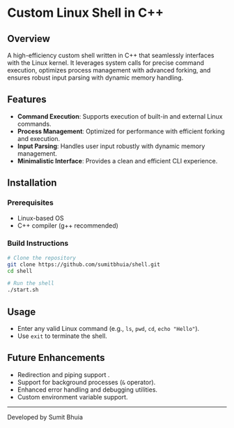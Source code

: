 # Custom Linux Shell in C++

## Overview
A high-efficiency custom shell written in C++ that seamlessly interfaces with the Linux kernel. It leverages system calls for precise command execution, optimizes process management with advanced forking, and ensures robust input parsing with dynamic memory handling.

## Features
- **Command Execution**: Supports execution of built-in and external Linux commands.
- **Process Management**: Optimized for performance with efficient forking and execution.
- **Input Parsing**: Handles user input robustly with dynamic memory management.
- **Minimalistic Interface**: Provides a clean and efficient CLI experience.

## Installation
### Prerequisites
- Linux-based OS
- C++ compiler (g++ recommended)

### Build Instructions
```sh
# Clone the repository
git clone https://github.com/sumitbhuia/shell.git
cd shell

# Run the shell
./start.sh
```

## Usage
- Enter any valid Linux command (e.g., `ls`, `pwd`, `cd`, `echo "Hello"`).
- Use `exit` to terminate the shell.


## Future Enhancements
- Redirection and piping support .
- Support for background processes (`&` operator).
- Enhanced error handling and debugging utilities.
- Custom environment variable support.


---
Developed by Sumit Bhuia


